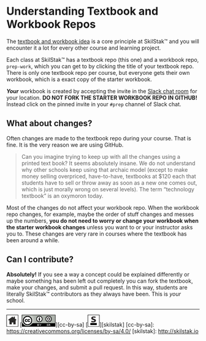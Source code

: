 # Understanding Textbook and Workbook Repos

The [textbook and workbook idea][tw] is a core principle at SkilStak™ and
you will encounter it a lot for every other course and learning
project. 

[tw]: https://blog.skilstak.io/github-as-text-book-and-work-book-828ffada9542#.sc1rmcnrt

Each class at SkilStak™ has a textbook repo (this one) and a workbook
repo, `prep-work`, which you can get to by clicking the title of
your textbook repo. There is only one textbook repo per course, but
everyone gets their own workbook, which is a exact copy of the starter
workbook.

***Your*** workbook is created by accepting the invite in the [Slack
chat room](/sections/slack.md) for your location. **DO NOT FORK THE
STARTER WORKBOOK REPO IN GITHUB!** Instead click on the pinned
invite in your `#prep` channel of Slack chat.

## What about changes?

Often changes are made to the textbook repo during your course.
That is fine. It is the very reason we are using GitHub. 

> Can you imagine trying to keep up with all the changes using a
> printed text book? It seems absolutely insane. We do not understand
> why other schools keep using that archaic model (except to make
> money selling overpriced, have-to-have, textbooks at $120 each that
> students have to sell or throw away as soon as a new one comes out,
> which is just morally wrong on several levels). The term “technology
> textbook” is an oxymoron today.

Most of the changes do not affect your workbook repo. When the
workbook repo changes, for example, maybe the order of stuff changes
and messes up the numbers, **you do not need to worry or change
your workbook when the starter workbook changes** unless you want
to or your instructor asks you to. These changes are very rare in
courses where the textbook has been around a while.

## Can I contribute?

**Absolutely!** If you see a way a concept could be explained
differently or maybe something has been left out completely you can
fork the textbook, make your changes, and submit a pull request.
In this way, students are literally SkilStak™ contributors as they
always have been. This is *your* school.

---
[![home](/assets/home-bw.png)](/README.md)
[![cc-by-sa](/assets/cc-by-sa.png)][cc-by-sa]
[![skilstak](/assets/skilstak-logo-bw.png)][skilstak]
[cc-by-sa]: https://creativecommons.org/licenses/by-sa/4.0/
[skilstak]: http://skilstak.io


